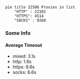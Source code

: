 
```mermaid
pie title 32506 Proxies in list
    "HTTP" : 22102
    "HTTPS": 4514
    "SOCKS" : 9268
```

### Some Info
#### Average Timeout

- mixed: 3.1s
- http: 1.6s
- https: 8.6s
- socks: 6.6s